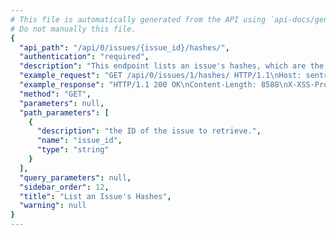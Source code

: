 ```yaml
---
# This file is automatically generated from the API using `api-docs/generate.py`
# Do not manually this file.
{
  "api_path": "/api/0/issues/{issue_id}/hashes/", 
  "authentication": "required", 
  "description": "This endpoint lists an issue's hashes, which are the generated\nchecksums used to aggregate individual events.", 
  "example_request": "GET /api/0/issues/1/hashes/ HTTP/1.1\nHost: sentry.io\nAuthorization: Bearer {base64-encoded-key-here}", 
  "example_response": "HTTP/1.1 200 OK\nContent-Length: 8588\nX-XSS-Protection: 1; mode=block\nX-Content-Type-Options: nosniff\nContent-Language: en\nVary: Accept-Language, Cookie\nLink: <https://sentry.io/api/0/issues/1/hashes/?&cursor=1:0:1>; rel=\"previous\"; results=\"false\"; cursor=\"1:0:1\", <https://sentry.io/api/0/issues/1/hashes/?&cursor=1:100:0>; rel=\"next\"; results=\"false\"; cursor=\"1:100:0\"\nAllow: GET, DELETE, HEAD, OPTIONS\nX-Frame-Options: deny\nContent-Type: application/json\n\n[\n  {\n    \"id\": \"c4a4d06bc314205bb3b6bdb612dde7f1\", \n    \"latestEvent\": {\n      \"context\": {\n        \"emptyList\": [], \n        \"emptyMap\": {}, \n        \"length\": 10837790, \n        \"results\": [\n          1, \n          2, \n          3, \n          4, \n          5\n        ], \n        \"session\": {\n          \"foo\": \"bar\"\n        }, \n        \"unauthorized\": false, \n        \"url\": \"http://example.org/foo/bar/\"\n      }, \n      \"contexts\": {}, \n      \"dateCreated\": \"2018-09-19T21:06:51Z\", \n      \"dateReceived\": \"2018-09-19T21:06:51Z\", \n      \"dist\": null, \n      \"entries\": [\n        {\n          \"data\": {\n            \"message\": \"This is an example Python exception\"\n          }, \n          \"type\": \"message\"\n        }, \n        {\n          \"data\": {\n            \"frames\": [\n              {\n                \"absPath\": \"/home/ubuntu/.virtualenvs/getsentry/src/raven/raven/base.py\", \n                \"colNo\": null, \n                \"context\": [\n                  [\n                    298, \n                    \"                frames = stack\"\n                  ], \n                  [\n                    299, \n                    \"\"\n                  ], \n                  [\n                    300, \n                    \"            data.update({\"\n                  ], \n                  [\n                    301, \n                    \"                'sentry.interfaces.Stacktrace': {\"\n                  ], \n                  [\n                    302, \n                    \"                    'frames': get_stack_info(frames,\"\n                  ], \n                  [\n                    303, \n                    \"                        transformer=self.transform)\"\n                  ], \n                  [\n                    304, \n                    \"                },\"\n                  ], \n                  [\n                    305, \n                    \"            })\"\n                  ], \n                  [\n                    306, \n                    \"\"\n                  ], \n                  [\n                    307, \n                    \"        if 'sentry.interfaces.Stacktrace' in data:\"\n                  ], \n                  [\n                    308, \n                    \"            if self.include_paths:\"\n                  ]\n                ], \n                \"errors\": null, \n                \"filename\": \"raven/base.py\", \n                \"function\": \"build_msg\", \n                \"inApp\": false, \n                \"instructionAddr\": null, \n                \"lineNo\": 303, \n                \"module\": \"raven.base\", \n                \"package\": null, \n                \"platform\": null, \n                \"symbol\": null, \n                \"symbolAddr\": null, \n                \"vars\": {\n                  \"'culprit'\": null, \n                  \"'data'\": {\n                    \"'message'\": \"u'This is a test message generated using ``raven test``'\", \n                    \"'sentry.interfaces.Message'\": {\n                      \"'message'\": \"u'This is a test message generated using ``raven test``'\", \n                      \"'params'\": []\n                    }\n                  }, \n                  \"'date'\": \"datetime.datetime(2013, 8, 13, 3, 8, 24, 880386)\", \n                  \"'event_id'\": \"'54a322436e1b47b88e239b78998ae742'\", \n                  \"'event_type'\": \"'raven.events.Message'\", \n                  \"'extra'\": {\n                    \"'go_deeper'\": [\n                      [\n                        {\n                          \"'bar'\": [\n                            \"'baz'\"\n                          ], \n                          \"'foo'\": \"'bar'\"\n                        }\n                      ]\n                    ], \n                    \"'loadavg'\": [\n                      0.37255859375, \n                      0.5341796875, \n                      0.62939453125\n                    ], \n                    \"'user'\": \"'dcramer'\"\n                  }, \n                  \"'frames'\": \"<generator object iter_stack_frames at 0x107bcc3c0>\", \n                  \"'handler'\": \"<raven.events.Message object at 0x107bd0890>\", \n                  \"'k'\": \"'sentry.interfaces.Message'\", \n                  \"'kwargs'\": {\n                    \"'level'\": 20, \n                    \"'message'\": \"'This is a test message generated using ``raven test``'\"\n                  }, \n                  \"'public_key'\": null, \n                  \"'result'\": {\n                    \"'message'\": \"u'This is a test message generated using ``raven test``'\", \n                    \"'sentry.interfaces.Message'\": {\n                      \"'message'\": \"u'This is a test message generated using ``raven test``'\", \n                      \"'params'\": []\n                    }\n                  }, \n                  \"'self'\": \"<raven.base.Client object at 0x107bb8210>\", \n                  \"'stack'\": true, \n                  \"'tags'\": null, \n                  \"'time_spent'\": null, \n                  \"'v'\": {\n                    \"'message'\": \"u'This is a test message generated using ``raven test``'\", \n                    \"'params'\": []\n                  }\n                }\n              }, \n              {\n                \"absPath\": \"/home/ubuntu/.virtualenvs/getsentry/src/raven/raven/base.py\", \n                \"colNo\": null, \n                \"context\": [\n                  [\n                    454, \n                    \"        if not self.is_enabled():\"\n                  ], \n                  [\n                    455, \n                    \"            return\"\n                  ], \n                  [\n                    456, \n                    \"\"\n                  ], \n                  [\n                    457, \n                    \"        data = self.build_msg(\"\n                  ], \n                  [\n                    458, \n                    \"            event_type, data, date, time_spent, extra, stack, tags=tags,\"\n                  ], \n                  [\n                    459, \n                    \"            **kwargs)\"\n                  ], \n                  [\n                    460, \n                    \"\"\n                  ], \n                  [\n                    461, \n                    \"        self.send(**data)\"\n                  ], \n                  [\n                    462, \n                    \"\"\n                  ], \n                  [\n                    463, \n                    \"        return (data.get('event_id'),)\"\n                  ], \n                  [\n                    464, \n                    \"\"\n                  ]\n                ], \n                \"errors\": null, \n                \"filename\": \"raven/base.py\", \n                \"function\": \"capture\", \n                \"inApp\": false, \n                \"instructionAddr\": null, \n                \"lineNo\": 459, \n                \"module\": \"raven.base\", \n                \"package\": null, \n                \"platform\": null, \n                \"symbol\": null, \n                \"symbolAddr\": null, \n                \"vars\": {\n                  \"'data'\": null, \n                  \"'date'\": null, \n                  \"'event_type'\": \"'raven.events.Message'\", \n                  \"'extra'\": {\n                    \"'go_deeper'\": [\n                      [\n                        {\n                          \"'bar'\": [\n                            \"'baz'\"\n                          ], \n                          \"'foo'\": \"'bar'\"\n                        }\n                      ]\n                    ], \n                    \"'loadavg'\": [\n                      0.37255859375, \n                      0.5341796875, \n                      0.62939453125\n                    ], \n                    \"'user'\": \"'dcramer'\"\n                  }, \n                  \"'kwargs'\": {\n                    \"'level'\": 20, \n                    \"'message'\": \"'This is a test message generated using ``raven test``'\"\n                  }, \n                  \"'self'\": \"<raven.base.Client object at 0x107bb8210>\", \n                  \"'stack'\": true, \n                  \"'tags'\": null, \n                  \"'time_spent'\": null\n                }\n              }, \n              {\n                \"absPath\": \"/home/ubuntu/.virtualenvs/getsentry/src/raven/raven/base.py\", \n                \"colNo\": null, \n                \"context\": [\n                  [\n                    572, \n                    \"        \\\"\\\"\\\"\"\n                  ], \n                  [\n                    573, \n                    \"        Creates an event from ``message``.\"\n                  ], \n                  [\n                    574, \n                    \"\"\n                  ], \n                  [\n                    575, \n                    \"        >>> client.captureMessage('My event just happened!')\"\n                  ], \n                  [\n                    576, \n                    \"        \\\"\\\"\\\"\"\n                  ], \n                  [\n                    577, \n                    \"        return self.capture('raven.events.Message', message=message, **kwargs)\"\n                  ], \n                  [\n                    578, \n                    \"\"\n                  ], \n                  [\n                    579, \n                    \"    def captureException(self, exc_info=None, **kwargs):\"\n                  ], \n                  [\n                    580, \n                    \"        \\\"\\\"\\\"\"\n                  ], \n                  [\n                    581, \n                    \"        Creates an event from an exception.\"\n                  ], \n                  [\n                    582, \n                    \"\"\n                  ]\n                ], \n                \"errors\": null, \n                \"filename\": \"raven/base.py\", \n                \"function\": \"captureMessage\", \n                \"inApp\": false, \n                \"instructionAddr\": null, \n                \"lineNo\": 577, \n                \"module\": \"raven.base\", \n                \"package\": null, \n                \"platform\": null, \n                \"symbol\": null, \n                \"symbolAddr\": null, \n                \"vars\": {\n                  \"'kwargs'\": {\n                    \"'data'\": null, \n                    \"'extra'\": {\n                      \"'go_deeper'\": [\n                        [\n                          {\n                            \"'bar'\": [\n                              \"'baz'\"\n                            ], \n                            \"'foo'\": \"'bar'\"\n                          }\n                        ]\n                      ], \n                      \"'loadavg'\": [\n                        0.37255859375, \n                        0.5341796875, \n                        0.62939453125\n                      ], \n                      \"'user'\": \"'dcramer'\"\n                    }, \n                    \"'level'\": 20, \n                    \"'stack'\": true, \n                    \"'tags'\": null\n                  }, \n                  \"'message'\": \"'This is a test message generated using ``raven test``'\", \n                  \"'self'\": \"<raven.base.Client object at 0x107bb8210>\"\n                }\n              }, \n              {\n                \"absPath\": \"/home/ubuntu/.virtualenvs/getsentry/src/raven/raven/scripts/runner.py\", \n                \"colNo\": null, \n                \"context\": [\n                  [\n                    72, \n                    \"        level=logging.INFO,\"\n                  ], \n                  [\n                    73, \n                    \"        stack=True,\"\n                  ], \n                  [\n                    74, \n                    \"        tags=options.get('tags', {}),\"\n                  ], \n                  [\n                    75, \n                    \"        extra={\"\n                  ], \n                  [\n                    76, \n                    \"            'user': get_uid(),\"\n                  ], \n                  [\n                    77, \n                    \"            'loadavg': get_loadavg(),\"\n                  ], \n                  [\n                    78, \n                    \"        },\"\n                  ], \n                  [\n                    79, \n                    \"    ))\"\n                  ], \n                  [\n                    80, \n                    \"\"\n                  ], \n                  [\n                    81, \n                    \"    if client.state.did_fail():\"\n                  ], \n                  [\n                    82, \n                    \"        print('error!')\"\n                  ]\n                ], \n                \"errors\": null, \n                \"filename\": \"raven/scripts/runner.py\", \n                \"function\": \"send_test_message\", \n                \"inApp\": false, \n                \"instructionAddr\": null, \n                \"lineNo\": 77, \n                \"module\": \"raven.scripts.runner\", \n                \"package\": null, \n                \"platform\": null, \n                \"symbol\": null, \n                \"symbolAddr\": null, \n                \"vars\": {\n                  \"'client'\": \"<raven.base.Client object at 0x107bb8210>\", \n                  \"'data'\": null, \n                  \"'k'\": \"'secret_key'\", \n                  \"'options'\": {\n                    \"'data'\": null, \n                    \"'tags'\": null\n                  }\n                }\n              }, \n              {\n                \"absPath\": \"/home/ubuntu/.virtualenvs/getsentry/src/raven/raven/scripts/runner.py\", \n                \"colNo\": null, \n                \"context\": [\n                  [\n                    107, \n                    \"    print(\\\"Using DSN configuration:\\\")\"\n                  ], \n                  [\n                    108, \n                    \"    print(\\\" \\\", dsn)\"\n                  ], \n                  [\n                    109, \n                    \"    print()\"\n                  ], \n                  [\n                    110, \n                    \"\"\n                  ], \n                  [\n                    111, \n                    \"    client = Client(dsn, include_paths=['raven'])\"\n                  ], \n                  [\n                    112, \n                    \"    send_test_message(client, opts.__dict__)\"\n                  ]\n                ], \n                \"errors\": null, \n                \"filename\": \"raven/scripts/runner.py\", \n                \"function\": \"main\", \n                \"inApp\": false, \n                \"instructionAddr\": null, \n                \"lineNo\": 112, \n                \"module\": \"raven.scripts.runner\", \n                \"package\": null, \n                \"platform\": null, \n                \"symbol\": null, \n                \"symbolAddr\": null, \n                \"vars\": {\n                  \"'args'\": [\n                    \"'test'\", \n                    \"'https://ebc35f33e151401f9deac549978bda11:f3403f81e12e4c24942d505f086b2cad@sentry.io/1'\"\n                  ], \n                  \"'client'\": \"<raven.base.Client object at 0x107bb8210>\", \n                  \"'dsn'\": \"'https://ebc35f33e151401f9deac549978bda11:f3403f81e12e4c24942d505f086b2cad@sentry.io/1'\", \n                  \"'opts'\": \"<Values at 0x107ba3b00: {'data': None, 'tags': None}>\", \n                  \"'parser'\": \"<optparse.OptionParser instance at 0x107ba3368>\", \n                  \"'root'\": \"<logging.Logger object at 0x107ba5b10>\"\n                }\n              }\n            ], \n            \"framesOmitted\": null, \n            \"hasSystemFrames\": false, \n            \"registers\": null\n          }, \n          \"type\": \"stacktrace\"\n        }, \n        {\n          \"data\": {\n            \"context\": [\n              [\n                11, \n                \"{% endif %}\\n\"\n              ], \n              [\n                12, \n                \"<script src=\\\"{% static 'debug_toolbar/js/toolbar.js' %}\\\"></script>\\n\"\n              ], \n              [\n                13, \n                \"<div id=\\\"djDebug\\\" hidden=\\\"hidden\\\" dir=\\\"ltr\\\"\\n\"\n              ], \n              [\n                14, \n                \"     data-store-id=\\\"{{ toolbar.store_id }}\\\" data-render-panel-url=\\\"{% url 'djdt:render_panel' %}\\\"\\n\"\n              ], \n              [\n                15, \n                \"     {{ toolbar.config.ROOT_TAG_EXTRA_ATTRS|safe }}>\\n\"\n              ], \n              [\n                16, \n                \"\\t<div hidden=\\\"hidden\\\" id=\\\"djDebugToolbar\\\">\\n\"\n              ], \n              [\n                17, \n                \"\\t\\t<ul id=\\\"djDebugPanelList\\\">\\n\"\n              ]\n            ], \n            \"filename\": \"debug_toolbar/base.html\", \n            \"lineNo\": 14\n          }, \n          \"type\": \"template\"\n        }, \n        {\n          \"data\": {\n            \"cookies\": [\n              [\n                \"foo\", \n                \"bar\"\n              ], \n              [\n                \"biz\", \n                \"baz\"\n              ]\n            ], \n            \"data\": {\n              \"hello\": \"world\"\n            }, \n            \"env\": {\n              \"ENV\": \"prod\"\n            }, \n            \"fragment\": \"\", \n            \"headers\": [\n              [\n                \"Content-Type\", \n                \"application/json\"\n              ], \n              [\n                \"Referer\", \n                \"http://example.com\"\n              ], \n              [\n                \"User-Agent\", \n                \"Mozilla/5.0 (Windows NT 6.2; WOW64) AppleWebKit/537.36 (KHTML, like Gecko) Chrome/28.0.1500.72 Safari/537.36\"\n              ]\n            ], \n            \"inferredContentType\": \"application/json\", \n            \"method\": \"GET\", \n            \"query\": \"foo=bar\", \n            \"url\": \"http://example.com/foo\"\n          }, \n          \"type\": \"request\"\n        }\n      ], \n      \"errors\": [], \n      \"eventID\": \"1a949d42c03c44caacb1a99adedfb9c4\", \n      \"fingerprints\": [\n        \"c4a4d06bc314205bb3b6bdb612dde7f1\"\n      ], \n      \"groupID\": \"1\", \n      \"id\": \"1\", \n      \"message\": \"This is an example Python exception\", \n      \"metadata\": {\n        \"title\": \"This is an example Python exception\"\n      }, \n      \"packages\": {\n        \"my.package\": \"1.0.0\"\n      }, \n      \"platform\": \"python\", \n      \"sdk\": null, \n      \"size\": 7055, \n      \"tags\": [\n        {\n          \"key\": \"browser\", \n          \"value\": \"Chrome 28.0\"\n        }, \n        {\n          \"key\": \"device\", \n          \"value\": \"Other\"\n        }, \n        {\n          \"key\": \"level\", \n          \"value\": \"error\"\n        }, \n        {\n          \"key\": \"os\", \n          \"value\": \"Windows 8\"\n        }, \n        {\n          \"key\": \"release\", \n          \"value\": \"4fbabfcf8ea7042126fa6888d9bf89d7473d7014\"\n        }, \n        {\n          \"key\": \"url\", \n          \"value\": \"http://example.com/foo\"\n        }, \n        {\n          \"key\": \"user\", \n          \"value\": \"id:1\"\n        }\n      ], \n      \"type\": \"default\", \n      \"user\": {\n        \"email\": \"sentry@example.com\", \n        \"id\": \"1\", \n        \"ip_address\": \"127.0.0.1\", \n        \"name\": \"Sentry\", \n        \"username\": \"sentry\"\n      }\n    }, \n    \"state\": \"unlocked\"\n  }\n]", 
  "method": "GET", 
  "parameters": null, 
  "path_parameters": [
    {
      "description": "the ID of the issue to retrieve.", 
      "name": "issue_id", 
      "type": "string"
    }
  ], 
  "query_parameters": null, 
  "sidebar_order": 12, 
  "title": "List an Issue's Hashes", 
  "warning": null
}
---
```

